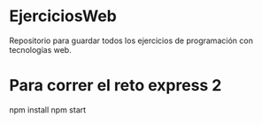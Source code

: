 # EjerciciosWeb
Repositorio para guardar todos los ejercicios de programación con tecnologías web.

# Para correr el reto express 2
npm install
npm start

